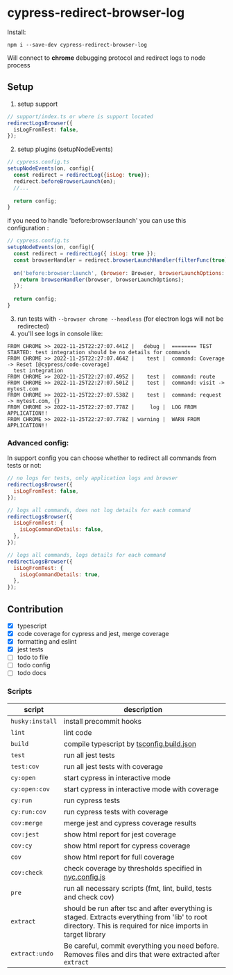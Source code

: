 # cypress-redirect-browser-log

Install:

`npm i --save-dev cypress-redirect-browser-log`

Will connect to **chrome** debugging protocol and redirect logs to node process

## Setup
1. setup support

```typescript
// support/index.ts or where is support located
redirectLogsBrowser({
  isLogFromTest: false,
});
```

2. setup plugins (setupNodeEvents)

```javascript
// cypress.config.ts
setupNodeEvents(on, config){
  const redirect = redirectLog({isLog: true});
  redirect.beforeBrowserLaunch(on);
  //...
  
  return config;
}

```

if you need to handle 'before:browser:launch' you can use this configuration :
```javascript
// cypress.config.ts
setupNodeEvents(on, config){
  const redirect = redirectLog({ isLog: true });
  const browserHandler = redirect.browserLaunchHandler(filterFunc(true));
  
  on('before:browser:launch', (browser: Browser, browserLaunchOptions: BrowserLaunchOptions) => {
    return browserHandler(browser, browserLaunchOptions);
  });
  
  return config;
}
```

3. run tests with `--browser chrome --headless` (for electron logs will not be redirected)
4. you'll see logs in console like:
```text
FROM CHROME >> 2022-11-25T22:27:07.441Z |   debug |  ======== TEST STARTED: test integration should be no details for commands
FROM CHROME >> 2022-11-25T22:27:07.464Z |    test |  command: Coverage -> Reset [@cypress/code-coverage]
  test integration
FROM CHROME >> 2022-11-25T22:27:07.495Z |    test |  command: route
FROM CHROME >> 2022-11-25T22:27:07.501Z |    test |  command: visit -> mytest.com
FROM CHROME >> 2022-11-25T22:27:07.538Z |    test |  command: request -> mytest.com, {}
FROM CHROME >> 2022-11-25T22:27:07.778Z |     log |  LOG FROM APPLICATION!!
FROM CHROME >> 2022-11-25T22:27:07.778Z | warning |  WARN FROM APPLICATION!!

```

### Advanced config: 

In support config you can choose whether to redirect all commands from tests or not:

```javascript
// no logs for tests, only application logs and browser
redirectLogsBrowser({
  isLogFromTest: false,
});
```

```javascript
// logs all commands, does not log details for each command
redirectLogsBrowser({
  isLogFromTest: {
    isLogCommandDetails: false,
  },
});
```

```javascript
// logs all commands, logs details for each command
redirectLogsBrowser({
  isLogFromTest: {
    isLogCommandDetails: true,
  },
});
```

## Contribution

- [x] typescript
- [x] code coverage for cypress and jest, merge coverage
- [x] formatting and eslint
- [x] jest tests
- [ ] todo to file
- [ ] todo config
- [ ] todo docs

### Scripts

| script          | description                                                                                                                                                 |
|-----------------|-------------------------------------------------------------------------------------------------------------------------------------------------------------|
| `husky:install` | install precommit hooks                                                                                                                                     |
| `lint`          | lint code                                                                                                                                                   |
| `build`         | compile typescript by [tsconfig.build.json](./tsconfig.build.json)                                                                                            |
| `test`          | run all jest tests                                                                                                                                          |
| `test:cov`      | run all jest tests with coverage                                                                                                                            |
| `cy:open`       | start cypress in interactive mode                                                                                                                           |
| `cy:open:cov`   | start cypress in interactive mode with coverage                                                                                                             |
| `cy:run`        | run cypress tests                                                                                                                                           |
| `cy:run:cov`    | run cypress tests with coverage                                                                                                                             |
| `cov:merge`     | merge jest and cypress coverage results                                                                                                                     |
| `cov:jest`      | show html report for jest coverage                                                                                                                          |
| `cov:cy`        | show html report for cypress coverage                                                                                                                       |
| `cov`           | show html report for full coverage                                                                                                                          |
| `cov:check`     | check coverage by thresholds specified in [nyc.config.js](./nyc.config.js)                                                                                  |
| `pre`           | run all necessary scripts  (fmt, lint, build, tests and check cov)                                                                                          |
| `extract`       | should be run after tsc and after everything is staged. Extracts everything from 'lib' to root directory. This is required for nice imports in target library |
| `extract:undo`  | Be careful, commit everything you need before. Removes files and dirs that were extracted after `extract`                                                     |
